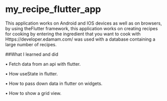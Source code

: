 # my_recipe_flutter_app

This application works on Android and IOS devices as well as on browsers, by using theFlutter framework, this application works on creating recipes for cooking by entering the ingredient that you want to cook with Https://developer.edamam.com/ was used with a database containing a large number of recipes.

##What I learned and did

• Fetch data from an api with flutter.

• How useState in flutter.

• How to pass down data in flutter on widgets.

• How to show a grid view.
